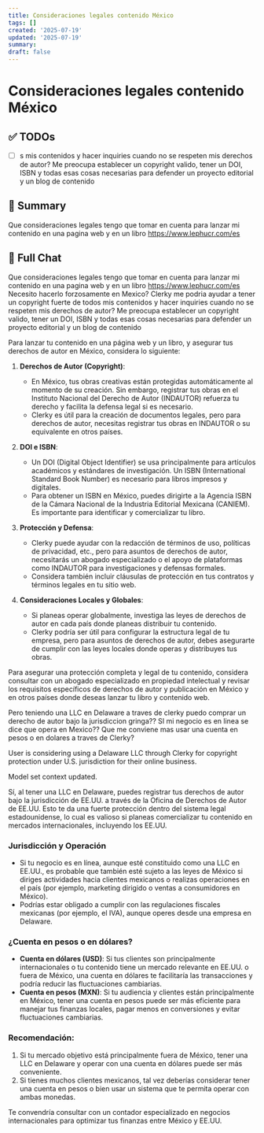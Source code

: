 ```yaml
---
title: Consideraciones legales contenido México
tags: []
created: '2025-07-19'
updated: '2025-07-19'
summary:
draft: false
---
```


# Consideraciones legales contenido México

## ✅ TODOs
- [ ] s mis contenidos y hacer inquiries cuando no se respeten mis derechos de autor? Me preocupa establecer un copyright valido, tener un DOI, ISBN y todas esas cosas necesarias para defender un proyecto editorial y un blog de contenido

## 📌 Summary
Que consideraciones legales tengo que tomar en cuenta para lanzar mi contenido en una pagina web y en un libro https://www.lephucr.com/es

## 🧠 Full Chat


Que consideraciones legales tengo que tomar en cuenta para lanzar mi contenido en una pagina web y en un libro https://www.lephucr.com/es
Necesito hacerlo forzosamente en Mexico? Clerky me podria ayudar a tener un copyright fuerte de todos mis contenidos y hacer inquiries cuando no se respeten mis derechos de autor? Me preocupa establecer un copyright valido, tener un DOI, ISBN y todas esas cosas necesarias para defender un proyecto editorial y un blog de contenido



Para lanzar tu contenido en una página web y un libro, y asegurar tus derechos de autor en México, considera lo siguiente:

1. **Derechos de Autor (Copyright)**:
   - En México, tus obras creativas están protegidas automáticamente al momento de su creación. Sin embargo, registrar tus obras en el Instituto Nacional del Derecho de Autor (INDAUTOR) refuerza tu derecho y facilita la defensa legal si es necesario.
   - Clerky es útil para la creación de documentos legales, pero para derechos de autor, necesitas registrar tus obras en INDAUTOR o su equivalente en otros países.

2. **DOI e ISBN**:
   - Un DOI (Digital Object Identifier) se usa principalmente para artículos académicos y estándares de investigación. Un ISBN (International Standard Book Number) es necesario para libros impresos y digitales.
   - Para obtener un ISBN en México, puedes dirigirte a la Agencia ISBN de la Cámara Nacional de la Industria Editorial Mexicana (CANIEM). Es importante para identificar y comercializar tu libro.

3. **Protección y Defensa**:
   - Clerky puede ayudar con la redacción de términos de uso, políticas de privacidad, etc., pero para asuntos de derechos de autor, necesitarás un abogado especializado o el apoyo de plataformas como INDAUTOR para investigaciones y defensas formales.
   - Considera también incluir cláusulas de protección en tus contratos y términos legales en tu sitio web.

4. **Consideraciones Locales y Globales**:
   - Si planeas operar globalmente, investiga las leyes de derechos de autor en cada país donde planeas distribuir tu contenido.
   - Clerky podría ser útil para configurar la estructura legal de tu empresa, pero para asuntos de derechos de autor, debes asegurarte de cumplir con las leyes locales donde operas y distribuyes tus obras.

Para asegurar una protección completa y legal de tu contenido, considera consultar con un abogado especializado en propiedad intelectual y revisar los requisitos específicos de derechos de autor y publicación en México y en otros países donde deseas lanzar tu libro y contenido web.

Pero teniendo una LLC en Delaware a traves de clerky puedo comprar un derecho de autor bajo la jurisdiccion gringa?? SI mi negocio es en linea se dice que opera en Mexico??  Que me conviene mas usar una cuenta en pesos o en dolares a traves de Clerky?



User is considering using a Delaware LLC through Clerky for copyright protection under U.S. jurisdiction for their online business.

Model set context updated.

Sí, al tener una LLC en Delaware, puedes registrar tus derechos de autor bajo la jurisdicción de EE.UU. a través de la Oficina de Derechos de Autor de EE.UU. Esto te da una fuerte protección dentro del sistema legal estadounidense, lo cual es valioso si planeas comercializar tu contenido en mercados internacionales, incluyendo los EE.UU.

### Jurisdicción y Operación
- Si tu negocio es en línea, aunque esté constituido como una LLC en EE.UU., es probable que también esté sujeto a las leyes de México si diriges actividades hacia clientes mexicanos o realizas operaciones en el país (por ejemplo, marketing dirigido o ventas a consumidores en México).
- Podrías estar obligado a cumplir con las regulaciones fiscales mexicanas (por ejemplo, el IVA), aunque operes desde una empresa en Delaware.

### ¿Cuenta en pesos o en dólares?
- **Cuenta en dólares (USD)**: Si tus clientes son principalmente internacionales o tu contenido tiene un mercado relevante en EE.UU. o fuera de México, una cuenta en dólares te facilitaría las transacciones y podría reducir las fluctuaciones cambiarias.
- **Cuenta en pesos (MXN)**: Si tu audiencia y clientes están principalmente en México, tener una cuenta en pesos puede ser más eficiente para manejar tus finanzas locales, pagar menos en conversiones y evitar fluctuaciones cambiarias.

### Recomendación:
1. Si tu mercado objetivo está principalmente fuera de México, tener una LLC en Delaware y operar con una cuenta en dólares puede ser más conveniente.
2. Si tienes muchos clientes mexicanos, tal vez deberías considerar tener una cuenta en pesos o bien usar un sistema que te permita operar con ambas monedas.

Te convendría consultar con un contador especializado en negocios internacionales para optimizar tus finanzas entre México y EE.UU.